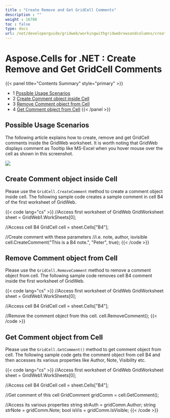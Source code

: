 ```yaml
---
title : "Create Remove and Get GridCell Comments" 
description : "" 
weight : 16708 
toc : false
type: docs
url: /net/developerguide/gridweb/workingwithgridwebrowsandcolumns/create+remove+and+get+gridcell+comments/
---
```


# Aspose.Cells for .NET : Create Remove and Get GridCell Comments


{{< panel title="Contents Summary" style="primary" >}}
*   1 [Possible Usage Scenarios](#possible-usage-scenarios)
*   2 [Create Comment object inside Cell](#create-comment-object-inside-cell)
*   3 [Remove Comment object from Cell](#remove-comment-object-from-cell)
*   4 [Get Comment object from Cell](#get-comment-object-from-cell)
{{< /panel >}}
 

## Possible Usage Scenarios

The following article explains how to create, remove and get GridCell comments inside the GridWeb worksheet. It is worth noting that GridWeb displays comment as Tooltip like MS-Excel when you hover mouse over the cell as shown in this screenshot.

![](https://docs2.aspose.com/cells/net/attachments/50266181/50528371.png)

## Create Comment object inside Cell

Please use the `GridCell.CreateComment` method to create a comment object inside cell. The following sample code creates a sample comment in cell B4 of the first worksheet of GridWeb.

{{< code lang="cs" >}}
//Access first worksheet of GridWeb
GridWorksheet sheet = GridWeb1.WorkSheets[0];

//Access cell B4
GridCell cell = sheet.Cells["B4"];

//Create comment with these parameters
//i.e. note, author, isvisible
cell.CreateComment("This is a B4 note.", "Peter", true);
{{< /code >}}

## Remove Comment object from Cell

Please use the `GridCell.RemoveComment` method to remove a comment object from cell. The following sample code removes cell B4 comment inside the first worksheet of GridWeb.

{{< code lang="cs" >}}
//Access first worksheet of GridWeb
GridWorksheet sheet = GridWeb1.WorkSheets[0];

//Access cell B4
GridCell cell = sheet.Cells["B4"];

//Remove the comment object from this cell.
cell.RemoveComment();
{{< /code >}}

## Get Comment object from Cell

Please use the `GridCell.GetComment()` method to get comment object from cell. The following sample code gets the comment object from cell B4 and then accesses its various properties like Author, Note, Visibility etc.

{{< code lang="cs" >}}
//Access first worksheet of GridWeb
GridWorksheet sheet = GridWeb1.WorkSheets[0];

//Access cell B4
GridCell cell = sheet.Cells["B4"];

//Get comment of this cell
GridComment gridComm = cell.GetComment();

//Access its various properties
string strAuth = gridComm.Author;
string strNote = gridComm.Note;
bool isVis = gridComm.IsVisible;
{{< /code >}}

